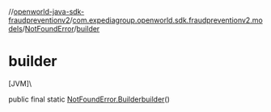 //[openworld-java-sdk-fraudpreventionv2](../../../index.md)/[com.expediagroup.openworld.sdk.fraudpreventionv2.models](../index.md)/[NotFoundError](index.md)/[builder](builder.md)

# builder

[JVM]\

public final static [NotFoundError.Builder](-builder/index.md)[builder](builder.md)()
